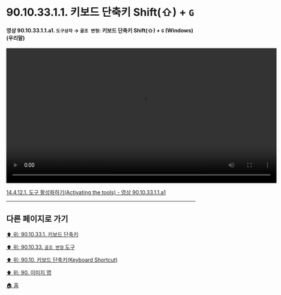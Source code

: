 # 90.10.33.1.1. 키보드 단축키 Shift(⇧) + `G`

<a id="90-10-33-01-01-a1"></a>

#### 영상 90.10.33.1.1.a1. `도구상자` → `골조 변형`: 키보드 단축키 Shift(⇧) + `G` (Windows) (우리말)
<video controls="controls" width="720" src="https://github.com/wonder13662/gimp/assets/15767104/5a9556c7-4e86-4818-8315-8ed9568c752d"></video>

[14.4.12.1. 도구 활성화하기(Activating the tools) - 영상 90.10.33.1.1.a1](./14-04-12-01-activating_the_tool.md#90-10-33-01-01-a1)

***

## 다른 페이지로 가기

[⬆️ 위: 90.10.33.1. 키보드 단축키](./90-10-33-01-00-keyboard_shortcut.md)

[⬆️ 위: 90.10.33. `골조 변형` 도구](./90-10-33-00-cage_transformation.md)

[⬆️ 위: 90.10. 키보드 단축키(Keyboard Shortcut)](./90-10-00-keyboard_shortcut.md)

[⬆️ 위: 90. 이미지 맵](./90-00-image-map.md)

[🏠 홈](./00-home.md)